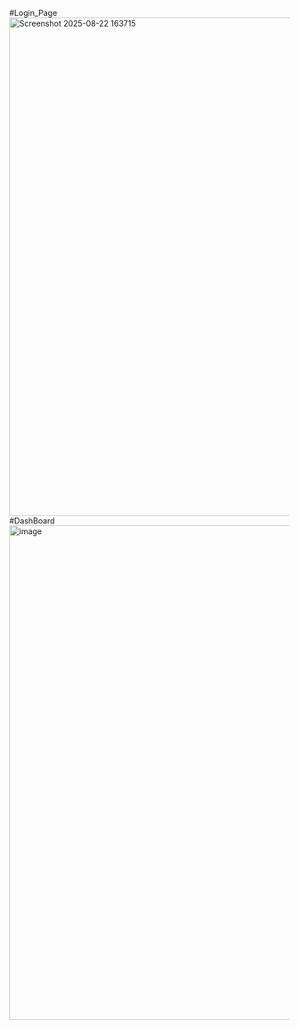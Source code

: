 #Login_Page
<img width="1892" height="896" alt="Screenshot 2025-08-22 163715" src="https://github.com/user-attachments/assets/0e913d9b-0bdf-4cab-af7b-50dbd51a862a" />
#DashBoard
<img width="1912" height="889" alt="image" src="https://github.com/user-attachments/assets/5b616d3a-63d4-4cfb-9abe-6d0f595cb79d" />
